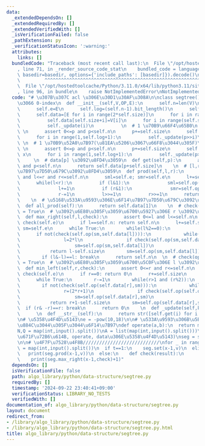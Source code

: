 ```yaml
---
data:
  _extendedDependsOn: []
  _extendedRequiredBy: []
  _extendedVerifiedWith: []
  _isVerificationFailed: false
  _pathExtension: py
  _verificationStatusIcon: ':warning:'
  attributes:
    links: []
  bundledCode: "Traceback (most recent call last):\n  File \"/opt/hostedtoolcache/Python/3.11.0/x64/lib/python3.11/site-packages/onlinejudge_verify/documentation/build.py\"\
    , line 71, in _render_source_code_stat\n    bundled_code = language.bundle(stat.path,\
    \ basedir=basedir, options={'include_paths': [basedir]}).decode()\n          \
    \         ^^^^^^^^^^^^^^^^^^^^^^^^^^^^^^^^^^^^^^^^^^^^^^^^^^^^^^^^^^^^^^^^^^^^^^^^^^^^^^^^^\n\
    \  File \"/opt/hostedtoolcache/Python/3.11.0/x64/lib/python3.11/site-packages/onlinejudge_verify/languages/python.py\"\
    , line 96, in bundle\n    raise NotImplementedError\nNotImplementedError\n"
  code: "# \u307B\u307C acl \u306E\u30D1\u30AF\u308A\n\nclass segtree(): # \u3059\u3079\
    \u3066 0-index\n  def __init__(self,V,OP,E):\n      self.n=len(V)\n      self.op=OP\n\
    \      self.e=E\n      self.log=(self.n-1).bit_length()\n      self.size=1<<self.log\n\
    \      self.data=[E for i in range(2*self.size)]\n      for i in range(self.n):\n\
    \          self.data[self.size+i]=V[i]\n      for i in range(self.size-1,0,-1):\n\
    \          self._update(i)\n          \n  # 1 \u70B9\u66F4\u65B0\n  def set(self,p,x):\
    \ \n      assert 0<=p and p<self.n\n      p+=self.size\n      self.data[p]=x\n\
    \      for i in range(1,self.log+1):\n          self._update(p>>i)\n         \
    \ \n  # 1 \u70B9\u52A0\u7B97(\u81EA\u5206\u3067\u66F8\u3044\u305F)\n  def add(self,p,x):\
    \ \n      assert 0<=p and p<self.n\n      p+=self.size\n      self.data[p] +=\
    \ x\n      for i in range(1,self.log+1):\n          self._update(p>>i)\n     \
    \     \n  # data[p] \u3092\u8FD4\u3059\n  def get(self,p):\n      assert 0<=p\
    \ and p<self.n\n      return self.data[p+self.size]\n    \n  # [l,r) \u306E\u6F14\
    \u7B97\u7D50\u679C\u3092\u8FD4\u3059\n  def prod(self,l,r):\n      assert 0<=l\
    \ and l<=r and r<=self.n\n      sml=self.e; smr=self.e\n      l+=self.size; r+=self.size\n\
    \      while(l<r):\n          if (l&1):\n              sml=self.op(sml,self.data[l])\n\
    \              l+=1\n          if (r&1):\n              smr=self.op(self.data[r-1],smr)\n\
    \              r-=1\n          l>>=1\n          r>>=1\n      return self.op(sml,smr)\n\
    \    \n  # \u5168\u533A\u9593\u306E\u6F14\u7B97\u7D50\u679C\u3092\u8FD4\u3059\n\
    \  def all_prod(self):\n      return self.data[1]\n    \n  # check(operate(data[l],data[l+1],...,data[r-1]))\
    \ = True\n  # \u3092\u6E80\u305F\u3059\u6700\u5927\u306E r \u3092\u8FD4\u3059\n\
    \  def max_right(self,l,check):\n      assert 0<=l and l<=self.n\n      assert\
    \ check(self.e)\n      if l==self.n: return self.n\n      l+=self.size\n     \
    \ sm=self.e\n      while True:\n        while(l%2==0):\n            l>>=1\n  \
    \      if not(check(self.op(sm,self.data[l]))):\n            while(l<self.size):\n\
    \                l=2*l\n                if check(self.op(sm,self.data[l])):\n\
    \                    sm=self.op(sm,self.data[l])\n                    l+=1\n \
    \           return l-self.size\n        sm=self.op(sm,self.data[l])\n        l+=1\n\
    \        if (l&-l)==l: break\n      return self.n\n  \n  # check(operate(data[l],data[l+1],...,data[r-1]))\
    \ = True\n  # \u3092\u6E80\u305F\u3059\u6700\u5C0F\u306E l \u3092\u8FD4\u3059\n\
    \  def min_left(self,r,check):\n      assert 0<=r and r<=self.n\n      assert\
    \ check(self.e)\n      if r==0: return 0\n      r+=self.size\n      sm=self.e\n\
    \      while True:\n        r-=1\n        while(r>1 and (r%2)):\n            r>>=1\n\
    \        if not(check(self.op(self.data[r],sm))):\n            while(r<self.size):\n\
    \                r=(2*r+1)\n                if check(self.op(self.data[r],sm)):\n\
    \                    sm=self.op(self.data[r],sm)\n                    r-=1\n \
    \           return r+1-self.size\n        sm=self.op(self.data[r],sm)\n      \
    \  if (r& -r)==r: break\n      return 0\n    \n  def _update(self,k):\n      self.data[k]=self.op(self.data[2*k],self.data[2*k+1])\n\
    \      \n  def __str__(self):\n      return str([self.get(i) for i in range(self.n)])\n\
    \n# \u5358\u4F4D\u5143\ne = -pow(10,18)\n\n# \u533A\u9593\u306B\u5BFE\u3057\u3066\
    \u884C\u3044\u305F\u3044\u6F14\u7B97\ndef operate(a,b):\n  return max(a,b)\n\n\
    N,Q = map(int,input().split())\nA = list(map(int,input().split()))\n\n# (\u521D\
    \u671F\u72B6\u614B, operate, data\u306E\u5358\u4F4D\u5143)\nseg = segtree(A,operate,e)\n\
    \n\n# \u4F7F\u7528\u4F8B////////////////////////////\nfor _ in range(Q):\n  t,x,v\
    \ = map(int,input().split())\n  if t==1:\n    seg.set(x-1,v)\n  elif t==2:\n \
    \   print(seg.prod(x-1,v))\n  else:\n    def check(result):\n      return result<v\n\
    \    print(seg.max_right(x-1,check)+1)"
  dependsOn: []
  isVerificationFile: false
  path: algo_library/python/data-structure/segtree.py
  requiredBy: []
  timestamp: '2024-09-22 23:40:41+09:00'
  verificationStatus: LIBRARY_NO_TESTS
  verifiedWith: []
documentation_of: algo_library/python/data-structure/segtree.py
layout: document
redirect_from:
- /library/algo_library/python/data-structure/segtree.py
- /library/algo_library/python/data-structure/segtree.py.html
title: algo_library/python/data-structure/segtree.py
---
```

